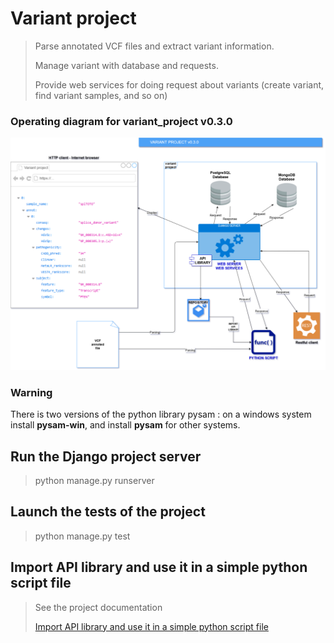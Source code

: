 # Variant project

> Parse annotated VCF files and extract variant information.
>
> Manage variant with database and requests.
>
> Provide web services for doing request about variants (create variant, find variant samples, and so on)

### Operating diagram for variant_project v0.3.0

![Operation diagram for variant_projet v0.3.0](genesis/doc/img/operating_diagram_variant_project_v0.3.0.png)

### Warning

There is two versions of the python library pysam : on a windows system install **pysam-win**, and install **pysam** for
other systems.

## Run the Django project server

> python manage.py runserver

## Launch the tests of the project

> python manage.py test

## Import API library and use it in a simple python script file

> See the project documentation
> 
> [Import API library and use it in a simple python script file](genesis/doc/variant_project_api.md)
